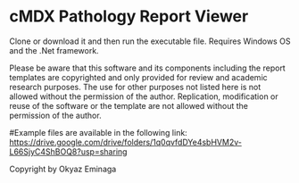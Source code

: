 # cMDX Pathology Report Viewer
Clone or download it and then run the executable file. Requires Windows OS and the .Net framework.

Please be aware that this software and its components including the report templates are copyrighted and only provided for review and academic research purposes. The use for other purposes not listed here is not allowed without the permission of the author. Replication, modification or reuse of the software or the template are not allowed without the permission of the author.

#Example files are available in the following link:
https://drive.google.com/drive/folders/1q0qvfdDYe4sbHVM2v-L66SjyC4ShBOQ8?usp=sharing

Copyright by Okyaz Eminaga

